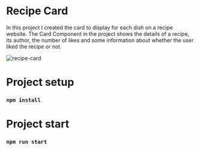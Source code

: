 # Recipe Card

In this project I created the card to display for each dish on a recipe website. The Card Component in the project shows the details of a recipe, its author, the number of likes and some information about whether the user liked the recipe or not.

![recipe-card](https://user-images.githubusercontent.com/48981528/121241448-1f48f980-c8a4-11eb-9578-8a84d34217f0.png)


# Project setup

### `npm install`

# Project start

### `npm run start`

